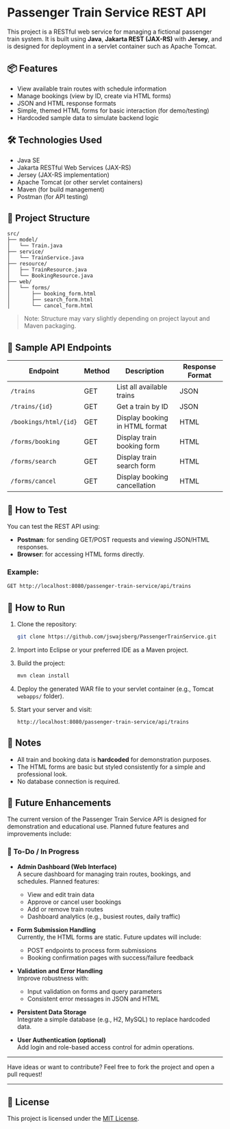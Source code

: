 # Passenger Train Service REST API

This project is a RESTful web service for managing a fictional passenger train system. It is built using **Java**, **Jakarta REST (JAX-RS)** with **Jersey**, and is designed for deployment in a servlet container such as Apache Tomcat.

## 📦 Features

- View available train routes with schedule information
- Manage bookings (view by ID, create via HTML forms)
- JSON and HTML response formats
- Simple, themed HTML forms for basic interaction (for demo/testing)
- Hardcoded sample data to simulate backend logic

## 🛠 Technologies Used

- Java SE
- Jakarta RESTful Web Services (JAX-RS)
- Jersey (JAX-RS implementation)
- Apache Tomcat (or other servlet containers)
- Maven (for build management)
- Postman (for API testing)

## 📁 Project Structure

```
src/
├── model/
│   └── Train.java
├── service/
│   └── TrainService.java
├── resource/
│   ├── TrainResource.java
│   └── BookingResource.java
├── web/
│   └── forms/
│       ├── booking_form.html
│       ├── search_form.html
│       └── cancel_form.html
```

> Note: Structure may vary slightly depending on project layout and Maven packaging.

## 🚂 Sample API Endpoints

| Endpoint                        | Method | Description                     | Response Format |
|-------------------------------|--------|---------------------------------|-----------------|
| `/trains`                     | GET    | List all available trains       | JSON            |
| `/trains/{id}`                | GET    | Get a train by ID               | JSON            |
| `/bookings/html/{id}`         | GET    | Display booking in HTML format  | HTML            |
| `/forms/booking`              | GET    | Display train booking form      | HTML            |
| `/forms/search`               | GET    | Display train search form       | HTML            |
| `/forms/cancel`              | GET    | Display booking cancellation    | HTML            |

## 🧪 How to Test

You can test the REST API using:
- **Postman**: for sending GET/POST requests and viewing JSON/HTML responses.
- **Browser**: for accessing HTML forms directly.

### Example:
```bash
GET http://localhost:8080/passenger-train-service/api/trains
```

## 🚀 How to Run

1. Clone the repository:
   ```bash
   git clone https://github.com/jswajsberg/PassengerTrainService.git
   ```

2. Import into Eclipse or your preferred IDE as a Maven project.

3. Build the project:
   ```bash
   mvn clean install
   ```

4. Deploy the generated WAR file to your servlet container (e.g., Tomcat `webapps/` folder).

5. Start your server and visit:
   ```
   http://localhost:8080/passenger-train-service/api/trains
   ```

## 📌 Notes

- All train and booking data is **hardcoded** for demonstration purposes.
- The HTML forms are basic but styled consistently for a simple and professional look.
- No database connection is required.

## 🔮 Future Enhancements

The current version of the Passenger Train Service API is designed for demonstration and educational use. Planned future features and improvements include:

### 🚧 To-Do / In Progress

- **Admin Dashboard (Web Interface)**  
  A secure dashboard for managing train routes, bookings, and schedules. Planned features:
   - View and edit train data
   - Approve or cancel user bookings
   - Add or remove train routes
   - Dashboard analytics (e.g., busiest routes, daily traffic)

- **Form Submission Handling**  
  Currently, the HTML forms are static. Future updates will include:
   - POST endpoints to process form submissions
   - Booking confirmation pages with success/failure feedback

- **Validation and Error Handling**  
  Improve robustness with:
   - Input validation on forms and query parameters
   - Consistent error messages in JSON and HTML

- **Persistent Data Storage**  
  Integrate a simple database (e.g., H2, MySQL) to replace hardcoded data.

- **User Authentication (optional)**  
  Add login and role-based access control for admin operations.

---

Have ideas or want to contribute? Feel free to fork the project and open a pull request!

---

## 📄 License

This project is licensed under the [MIT License](LICENSE).